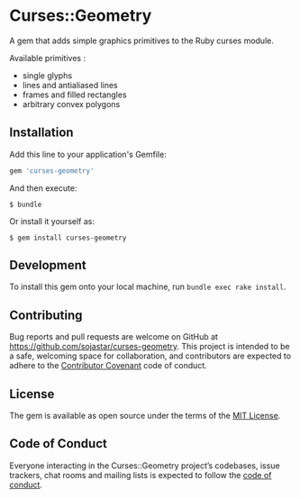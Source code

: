 # Curses::Geometry

A gem that adds simple graphics primitives to the Ruby curses module.

Available primitives :
- single glyphs
- lines and antialiased lines
- frames and filled rectangles
- arbitrary convex polygons

## Installation

Add this line to your application's Gemfile:

```ruby
gem 'curses-geometry'
```

And then execute:

    $ bundle

Or install it yourself as:

    $ gem install curses-geometry

## Development

To install this gem onto your local machine, run `bundle exec rake install`.

## Contributing

Bug reports and pull requests are welcome on GitHub at https://github.com/sojastar/curses-geometry. This project is intended to be a safe, welcoming space for collaboration, and contributors are expected to adhere to the [Contributor Covenant](http://contributor-covenant.org) code of conduct.

## License

The gem is available as open source under the terms of the [MIT License](https://opensource.org/licenses/MIT).

## Code of Conduct

Everyone interacting in the Curses::Geometry project’s codebases, issue trackers, chat rooms and mailing lists is expected to follow the [code of conduct](https://github.com/[USERNAME]/curses-geometry/blob/master/CODE_OF_CONDUCT.md).
